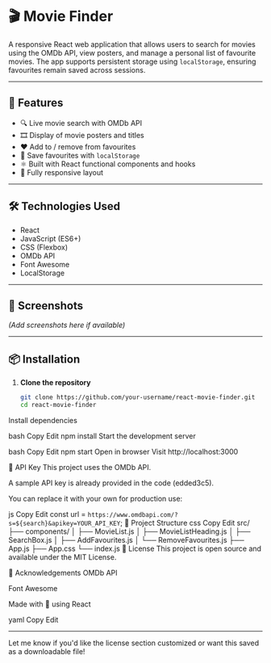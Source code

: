 # 🎬 Movie Finder

A responsive React web application that allows users to search for movies using the OMDb API, view posters, and manage a personal list of favourite movies. The app supports persistent storage using `localStorage`, ensuring favourites remain saved across sessions.

---

## 🚀 Features

- 🔍 Live movie search with OMDb API
- 🎞️ Display of movie posters and titles
- ❤️ Add to / remove from favourites
- 💾 Save favourites with `localStorage`
- ⚛️ Built with React functional components and hooks
- 📱 Fully responsive layout

---

## 🛠️ Technologies Used

- React
- JavaScript (ES6+)
- CSS (Flexbox)
- OMDb API
- Font Awesome
- LocalStorage

---

## 📸 Screenshots

*(Add screenshots here if available)*

---

## 📦 Installation

1. **Clone the repository**  
   ```bash
   git clone https://github.com/your-username/react-movie-finder.git
   cd react-movie-finder
Install dependencies

bash
Copy
Edit
npm install
Start the development server

bash
Copy
Edit
npm start
Open in browser
Visit http://localhost:3000

🔑 API Key
This project uses the OMDb API.

A sample API key is already provided in the code (edded3c5).

You can replace it with your own for production use:

js
Copy
Edit
const url = `https://www.omdbapi.com/?s=${search}&apikey=YOUR_API_KEY`;
📁 Project Structure
css
Copy
Edit
src/
├── components/
│   ├── MovieList.js
│   ├── MovieListHeading.js
│   ├── SearchBox.js
│   ├── AddFavourites.js
│   └── RemoveFavourites.js
├── App.js
├── App.css
└── index.js
📄 License
This project is open source and available under the MIT License.

🙌 Acknowledgements
OMDb API

Font Awesome

Made with 💙 using React

yaml
Copy
Edit

---

Let me know if you'd like the license section customized or want this saved as a downloadable file!







